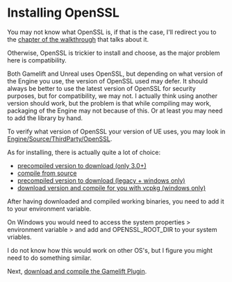 # Installing OpenSSL

You may not know what OpenSSL is, if that is the case, I'll redirect you to the [chapter of the walkthrough]() that talks about it.

Otherwise, OpenSSL is trickier to install and choose, as the major problem here is compatibility.

Both Gamelift and Unreal uses OpenSSL, but depending on what version of the Engine you use, the version of OpenSSL used may defer.
It should always be better to use the latest version of OpenSSL for security purposes, but for compatibility, we may not.
I actually think using another version should work, but the problem is that while compiling may work, packaging of the Engine may not because of this.
Or at least you may need to add the library by hand.

To verify what version of OpenSSL your version of UE uses, you may look in [Engine/Source/ThirdParty/OpenSSL](Engine/Source/ThirdParty/OpenSSL).

As for installing, there is actually quite a lot of choice:

- [precompiled version to download (only 3.0+)](https://openssl-library.org/source/index.html)
- [compile from source](https://github.com/openssl/openssl/tree/master?tab=readme-ov-file#build-and-install)
- [precompiled version to download (legacy + windows only)](https://wiki.openssl.org/index.php/Binaries)
- [download version and compile for you with vcpkg (windows only)](https://vcpkgx.com/details.html?package=openssl)

After having downloaded and compiled working binaries, you need to add it to your environment variable.

On Windows you would need to access the system properties > environment variable > and add and OPENSSL_ROOT_DIR to your system vriables.

I do not know how this would work on other OS's, but I figure you might need to do something similar.

Next, [download and compile the Gamelift Plugin](Install_GameliftSDK_UE_Plugin.md).
